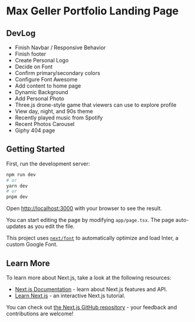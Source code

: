 # Max Geller Portfolio Landing Page

## DevLog

- Finish Navbar / Responsive Behavior 
- Finish footer
- Create Personal Logo 
- Decide on Font 
- Confirm primary/secondary colors 
- Configure Font Awesome 
- Add content to home page
- Dynamic Background
- Add Personal Photo
- Three.js drone-style game that viewers can use to explore profile
- View day, night, and 90s theme
- Recently played music from Spotify
- Recent Photos Carousel
- Giphy 404 page

## Getting Started

First, run the development server:

```bash
npm run dev
# or
yarn dev
# or
pnpm dev
```

Open [http://localhost:3000](http://localhost:3000) with your browser to see the result.

You can start editing the page by modifying `app/page.tsx`. The page auto-updates as you edit the file.

This project uses [`next/font`](https://nextjs.org/docs/basic-features/font-optimization) to automatically optimize and load Inter, a custom Google Font.

## Learn More

To learn more about Next.js, take a look at the following resources:

- [Next.js Documentation](https://nextjs.org/docs) - learn about Next.js features and API.
- [Learn Next.js](https://nextjs.org/learn) - an interactive Next.js tutorial.

You can check out [the Next.js GitHub repository](https://github.com/vercel/next.js/) - your feedback and contributions are welcome!
